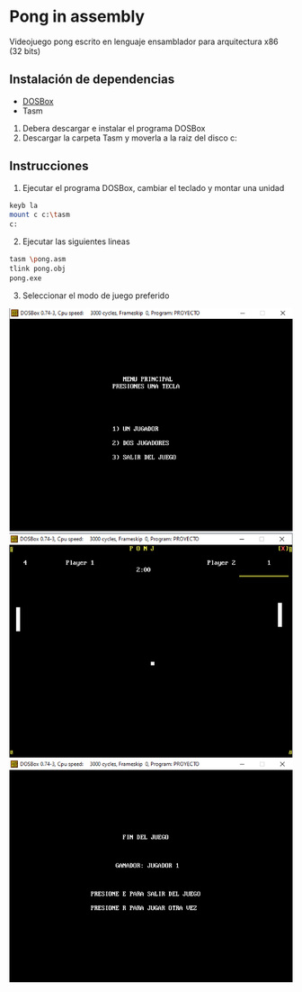 # Pong in assembly
Videojuego pong escrito en lenguaje ensamblador para arquitectura x86 (32 bits)

## Instalación de dependencias
- [DOSBox](https://www.dosbox.com/download.php?main=1) 
- Tasm
  
1. Debera descargar e instalar el programa DOSBox
2. Descargar la carpeta Tasm y moverla a la raiz del disco c:
   
## Instrucciones
1. Ejecutar el programa DOSBox, cambiar el teclado y montar una unidad
```bash
keyb la
mount c c:\tasm
c:
```
2. Ejecutar las siguientes lineas
```bash
tasm \pong.asm
tlink pong.obj
pong.exe
```
3. Seleccionar el modo de juego preferido
   
![inicio](https://github.com/RGJG28/Pong_in_assembly/blob/main/images/pantalla_inicio_ponj.png)
![juego](https://github.com/RGJG28/Pong_in_assembly/blob/main/images/pantalla_juego_ponj.png)
![fin](https://github.com/RGJG28/Pong_in_assembly/blob/main/images/pantalla_fin_ponj.png)

